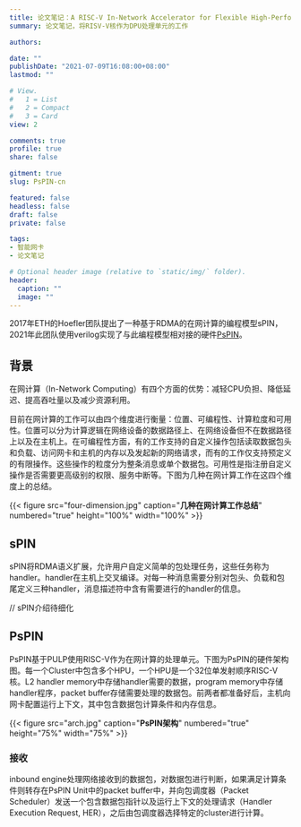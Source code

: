 ```yaml
---
title: 论文笔记：A RISC-V In-Network Accelerator for Flexible High-Performance Low-Power Packet Processing
summary: 论文笔记，将RISV-V核作为DPU处理单元的工作

authors:

date: ""
publishDate: "2021-07-09T16:08:00+08:00"
lastmod: ""

# View.
#   1 = List
#   2 = Compact
#   3 = Card
view: 2

comments: true
profile: true
share: false

gitment: true
slug: PsPIN-cn

featured: false
headless: false
draft: false
private: false

tags:
- 智能网卡
- 论文笔记

# Optional header image (relative to `static/img/` folder).
header:
  caption: ""
  image: ""
---
```


2017年ETH的Hoefler团队提出了一种基于RDMA的在网计算的编程模型sPIN，2021年此团队使用verilog实现了与此编程模型相对接的硬件[PsPIN](https://arxiv.org/pdf/2010.03536.pdf)。

## **背景**

在网计算（In-Network Computing）有四个方面的优势：减轻CPU负担、降低延迟、提高吞吐量以及减少资源利用。

目前在网计算的工作可以由四个维度进行衡量：位置、可编程性、计算粒度和可用性。位置可以分为计算逻辑在网络设备的数据路径上、在网络设备但不在数据路径上以及在主机上。在可编程性方面，有的工作支持的自定义操作包括读取数据包头和负载、访问网卡和主机的内存以及发起新的网络请求，而有的工作仅支持预定义的有限操作。这些操作的粒度分为整条消息或单个数据包。可用性是指注册自定义操作是否需要更高级别的权限、服务中断等。下图为几种在网计算工作在这四个维度上的总结。

{{< figure src="four-dimension.jpg" caption="**几种在网计算工作总结**" numbered="true" height="100%" width="100%" >}}

## **sPIN**

sPIN将RDMA语义扩展，允许用户自定义简单的包处理任务，这些任务称为handler。handler在主机上交叉编译。对每一种消息需要分别对包头、负载和包尾定义三种handler，消息描述符中含有需要进行的handler的信息。

// sPIN介绍待细化

## **PsPIN**

PsPIN基于PULP使用RISC-V作为在网计算的处理单元。下图为PsPIN的硬件架构图。每一个Cluster中包含多个HPU，一个HPU是一个32位单发射顺序RISC-V核。L2 handler memory中存储handler需要的数据，program memory中存储handler程序，packet buffer存储需要处理的数据包。前两者都准备好后，主机向网卡配置运行上下文，其中包含数据包计算条件和内存信息。

{{< figure src="arch.jpg" caption="**PsPIN架构**" numbered="true" height="75%" width="75%" >}}

### **接收**

inbound engine处理网络接收到的数据包，对数据包进行判断，如果满足计算条件则转存在PsPIN Unit中的packet buffer中，并向包调度器（Packet Scheduler）发送一个包含数据包指针以及运行上下文的处理请求（Handler Execution Request, HER），之后由包调度器选择特定的cluster进行计算。
